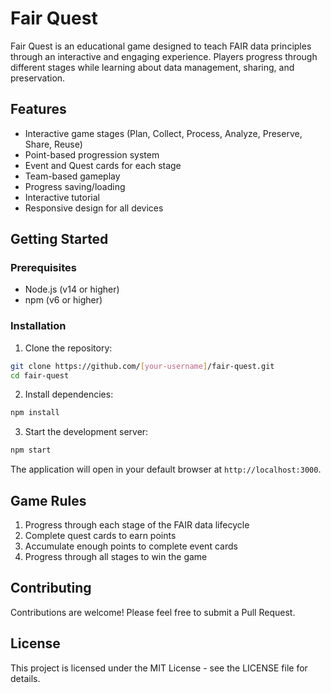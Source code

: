 # Fair Quest

Fair Quest is an educational game designed to teach FAIR data principles through an interactive and engaging experience. Players progress through different stages while learning about data management, sharing, and preservation.

## Features

- Interactive game stages (Plan, Collect, Process, Analyze, Preserve, Share, Reuse)
- Point-based progression system
- Event and Quest cards for each stage
- Team-based gameplay
- Progress saving/loading
- Interactive tutorial
- Responsive design for all devices

## Getting Started

### Prerequisites

- Node.js (v14 or higher)
- npm (v6 or higher)

### Installation

1. Clone the repository:
```bash
git clone https://github.com/[your-username]/fair-quest.git
cd fair-quest
```

2. Install dependencies:
```bash
npm install
```

3. Start the development server:
```bash
npm start
```

The application will open in your default browser at `http://localhost:3000`.

## Game Rules

1. Progress through each stage of the FAIR data lifecycle
2. Complete quest cards to earn points
3. Accumulate enough points to complete event cards
4. Progress through all stages to win the game

## Contributing

Contributions are welcome! Please feel free to submit a Pull Request.

## License

This project is licensed under the MIT License - see the LICENSE file for details.

